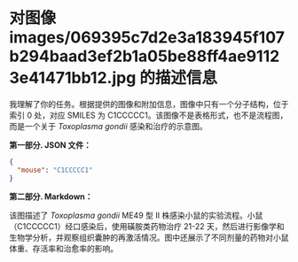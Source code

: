 # 对图像 images/069395c7d2e3a183945f107b294baad3ef2b1a05be88ff4ae91123e41471bb12.jpg 的描述信息

我理解了你的任务。根据提供的图像和附加信息，图像中只有一个分子结构，位于索引 0 处，对应 SMILES 为 C1CCCCC1。该图像不是表格形式，也不是流程图，而是一个关于 *Toxoplasma gondii* 感染和治疗的示意图。

**第一部分. JSON 文件：**

```json
{
  "mouse": "C1CCCCC1"
}
```

**第二部分. Markdown：**

该图描述了 *Toxoplasma gondii* ME49 型 II 株感染小鼠的实验流程。小鼠（C1CCCCC1）经口感染后，使用磺胺类药物治疗 21-22 天，然后进行影像学和生物学分析，并观察组织囊肿的再激活情况。图中还展示了不同剂量的药物对小鼠体重、存活率和治愈率的影响。


